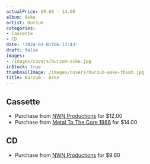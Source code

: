 ```yaml
---
actualPrice: $9.60 - 14.00
album: Aske
artist: Burzum
categories:
- Cassette
- CD
date: '2024-03-01T06:17:43'
draft: false
images:
- /images/covers/burzum-aske.jpg
inStock: true
thumbnailImage: /images/covers/burzum-aske-thumb.jpg
title: Burzum - Aske
---
```


## Cassette
* Purchase from [NWN Productions](http://shop.nwnprod.com/index.php?route=product/product&path=73&product_id=45903&sort=pd.name&order=ASC) for $12.00
* Purchase from [Metal To The Core 1986](https://metaltothecore1986.com/shop/burzum-aske-cassette/) for $14.00
## CD
* Purchase from [NWN Productions](http://shop.nwnprod.com/index.php?route=product/product&path=93&product_id=45902&sort=pd.name&order=ASC) for $9.60
